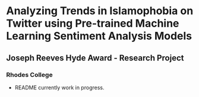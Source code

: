 # Analyzing Trends in Islamophobia on Twitter using Pre-trained Machine Learning Sentiment Analysis Models
## Joseph Reeves Hyde Award - Research Project
### Rhodes College

- README currently work in progress.
